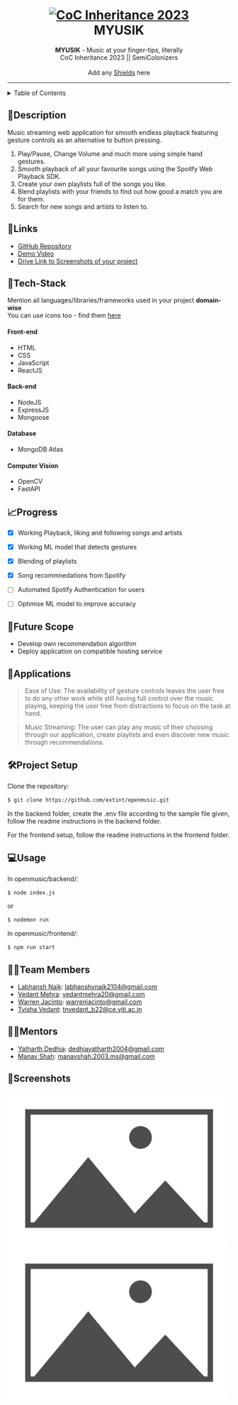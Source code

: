 <h1 align="center">
  <a href="https://github.com/CommunityOfCoders/Inheritance-2023">
    <img src="./Untitled.png" alt="CoC Inheritance 2023" width="500" height="166">
  </a>
  <br>
  MYUSIK
</h1>

<div align="center">
   <strong>MYUSIK</strong> - Music at your finger-tips, literally<br>
  CoC Inheritance 2023 || SemiColonizers <br> <br>
  Add any <a href="https://shields.io/">Shields</a> here
</div>
<hr>

<details>
<summary>Table of Contents</summary>

- [Description](#description)
- [Links](#links)
- [Tech Stack](#tech-stack)
- [Progress](#progress)
- [Future Scope](#future-scope)
- [Applications](#applications)
- [Project Setup](#project-setup)
- [Usage](#usage)
- [Team Members](#team-members)
- [Mentors](#mentors)
- [Screenshots](#screenshots)

</details>

## 📝Description

Music streaming web application for smooth endless playback featuring gesture controls as an alternative to button pressing.

1. Play/Pause, Change Volume and much more using simple hand gestures.
2. Smooth playback of all your favourite songs using the Spoitfy Web Playback SDK.
3. Create your own playlists full of the songs you like.
4. Blend playlists with your friends to find out how good a match you are for them.
5. Search for new songs and artists to listen to.

## 🔗Links

- [GitHub Repository](https://github.com/extint/openmusic)
- [Demo Video]()
- [Drive Link to Screenshots of your project]()

## 🤖Tech-Stack

Mention all languages/libraries/frameworks used in your project **domain-wise**   
You can use icons too - find them [here](https://github.com/get-icon/geticon) 

#### Front-end
- HTML
- CSS
- JavaScript
- ReactJS

#### Back-end
- NodeJS
- ExpressJS
- Mongoose

#### Database
- MongoDB Atlas

#### Computer Vision
- OpenCV
- FastAPI

## 📈Progress

- [x] Working Playback, liking and following songs and artists
- [x] Working ML model that detects gestures
- [x] Blending of playlists
- [x] Song recommnedations from Spotify

- [ ] Automated Spotify Authentication for users
- [ ] Optimise ML model to improve accuracy

## 🔮Future Scope

- Develop own recommendation algorithm
- Deploy application on compatible hosting service

## 💸Applications

>Ease of Use: The availability of gesture controls leaves the user free to do any other work while still having full control over the music playing, keeping the user free from distractions to focus on the task at hand.

>Music Streaming: The user can play any music of their choosing through our application, create playlists and even discover new music through recommendations.

## 🛠Project Setup

Clone the repository:
```bash
$ git clone https://github.com/extint/openmusic.git
```

In the backend folder, create the .env file according to the sample file given, follow the readme instructions in the backend folder.

For the frontend setup, follow the readme instructions in the frontend folder.

## 💻Usage

In openmusic/backend/:
```bash
$ node index.js
```
or
```bash
$ nodemon run
```

In openmusic/frontend/:
```bash
$ npm run start
```

## 👨‍💻Team Members

- [Labhansh Naik](https://github.com/lbhnsh): labhanshvnaik2104@gmail.com 
- [Vedant Mehra](https://github.com/extint): vedantmehra20@gmail.com 
- [Warren Jacinto](https://github.com/DeadSpheroid): warrenjacinto@gmail.com
- [Tvisha Vedant](https://github.com/tvilight4): tnvedant_b22@ce.vjti.ac.in

## 👨‍🏫Mentors

- [Yatharth Dedhia](https://github.com/YatharthDedhia): dedhiayatharth2004@gmail.com 
- [Manav Shah](https://github.com/manav2580): manavshah.2003.ms@gmail.com

## 📱Screenshots
![ScreenShot1](https://github.com/extint/openmusic/blob/main/assets/ScreenShot1.jpg "Page1")
![ScreenShot2](https://github.com/extint/openmusic/blob/main/assets/ScreenShot2.jpg "Page2")
